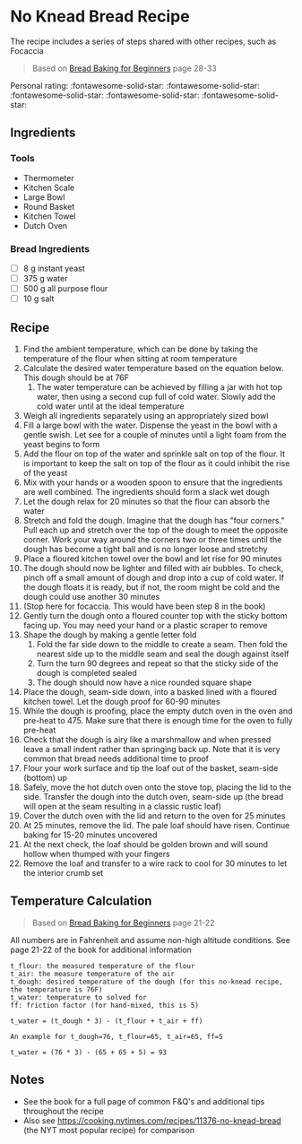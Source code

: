 # No Knead Bread Recipe

The recipe includes a series of steps shared with other recipes, such as Focaccia

> Based on [Bread Baking for Beginners](https://www.alchemybread.com/book) page 28-33

<!-- {cts} rating=5; (User can specify rating on scale of 1-5) -->

Personal rating: :fontawesome-solid-star: :fontawesome-solid-star: :fontawesome-solid-star: :fontawesome-solid-star: :fontawesome-solid-star:

<!-- {cte} -->

<!-- {cts} name_image=None; (User can specify image name) -->

<!-- TODO: Capture image -->

<!-- {cte} -->

## Ingredients

### Tools

- Thermometer
- Kitchen Scale
- Large Bowl
- Round Basket
- Kitchen Towel
- Dutch Oven

### Bread Ingredients

- [ ] 8 g instant yeast
- [ ] 375 g water
- [ ] 500 g all purpose flour
- [ ] 10 g salt

## Recipe

1. Find the ambient temperature, which can be done by taking the temperature of the flour when sitting at room temperature
1. Calculate the desired water temperature based on the equation below. This dough should be at 76F
    1. The water temperature can be achieved by filling a jar with hot top water, then using a second cup full of cold water. Slowly add the cold water until at the ideal temperature
1. Weigh all ingredients separately using an appropriately sized bowl
1. Fill a large bowl with the water. Dispense the yeast in the bowl with a gentle swish. Let see for a couple of minutes until a light foam from the yeast begins to form
1. Add the flour on top of the water and sprinkle salt on top of the flour. It is important to keep the salt on top of the flour as it could inhibit the rise of the yeast
1. Mix with your hands or a wooden spoon to ensure that the ingredients are well combined. The ingredients should form a slack wet dough
1. Let the dough relax for 20 minutes so that the flour can absorb the water
1. Stretch and fold the dough. Imagine that the dough has "four corners." Pull each up and stretch over the top of the dough to meet the opposite corner. Work your way around the corners two or three times until the dough has become a tight ball and is no longer loose and stretchy
1. Place a floured kitchen towel over the bowl and let rise for 90 minutes
1. The dough should now be lighter and filled with air bubbles. To check, pinch off a small amount of dough and drop into a cup of cold water. If the dough floats it is ready, but if not, the room might be cold and the dough could use another 30 minutes
1. (Stop here for focaccia. This would have been step 8 in the book)
1. Gently turn the dough onto a floured counter top with the sticky bottom facing up. You may need your hand or a plastic scraper to remove
1. Shape the dough by making a gentle letter fold
    1. Fold the far side down to the middle to create a seam. Then fold the nearest side up to the middle seam and seal the dough against itself
    1. Turn the turn 90 degrees and repeat so that the sticky side of the dough is completed sealed
    1. The dough should now have a nice rounded square shape
1. Place the dough, seam-side down, into a basked lined with a floured kitchen towel. Let the dough proof for 60-90 minutes
1. While the dough is proofing, place the empty dutch oven in the oven and pre-heat to 475. Make sure that there is enough time for the oven to fully pre-heat
1. Check that the dough is airy like a marshmallow and when pressed leave a small indent rather than springing back up. Note that it is very common that bread needs additional time to proof
1. Flour your work surface and tip the loaf out of the basket, seam-side (bottom) up
1. Safely, move the hot dutch oven onto the stove top, placing the lid to the side. Transfer the dough into the dutch oven, seam-side up (the bread will open at the seam resulting in a classic rustic loaf)
1. Cover the dutch oven with the lid and return to the oven for 25 minutes
1. At 25 minutes, remove the lid. The pale loaf should have risen. Continue baking for 15-20 minutes uncovered
1. At the next check, the loaf should be golden brown and will sound hollow when thumped with your fingers
1. Remove the loaf and transfer to a wire rack to cool for 30 minutes to let the interior crumb set

## Temperature Calculation

> Based on [Bread Baking for Beginners](https://www.alchemybread.com/book) page 21-22

All numbers are in Fahrenheit and assume non-high altitude conditions. See page 21-22 of the book for additional information

```text
t_flour: the measured temperature of the flour
t_air: the measure temperature of the air
t_dough: desired temperature of the dough (for this no-knead recipe, the temperature is 76F)
t_water: temperature to solved for
ff: friction factor (for hand-mixed, this is 5)

t_water = (t_dough * 3) - (t_flour + t_air + ff)

An example for t_dough=76, t_flour=65, t_air=65, ff=5

t_water = (76 * 3) - (65 + 65 + 5) = 93
```

## Notes

- See the book for a full page of common F&Q's and additional tips throughout the recipe
- Also see <https://cooking.nytimes.com/recipes/11376-no-knead-bread> (the NYT most popular recipe) for comparison
